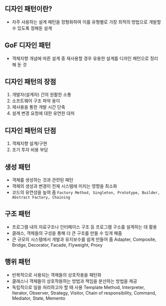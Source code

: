 ## 디자인 패턴이란?
* 자주 사용하는 설계 패턴을 정형화하여 이를 유형별로 가장 최적의 방법으로 개발할 수 있도록 정해둔 설계

## GoF 디자인 패턴
* 객체지향 개념에 따른 설계 중 재사용할 경우 유용한 설계를 디자인 패턴으로 정리해 둔 것

## 디자인 패턴의 장점
1. 개발자(설계자) 간의 원활한 소통
2. 소프트웨어 구조 파악 용이
3. 재사용을 통한 개발 시간 단축
4. 설계 변경 요청에 대한 유연한 대처

## 디자인 패턴의 단점
1. 객체지향 설계/구현
2. 초기 투자 비용 부담

## 생성 패턴
* 객체를 생성하는 것과 관련된 패턴
* 객체의 생성과 변경이 전체 시스템에 미치는 영향을 최소화
* 코드의 유연성을 높여 줌
```Factory Method, Singleton, Prototype, Builder, Abstract Factory, Chaining```

## 구조 패턴
* 프로그램 내의 자료구조나 인터페이스 구조 등 프로그램 구소를 설계하는 데 활용
* 클래스, 객체들의 구성을 통해 더 큰 구조를 만들 수 있게 해줌
* 큰 규모의 시스템에서 개발과 유지보수를 쉽게 만들어 줌
Adapter, Composite, Bridge, Decorator, Facade, Flyweight, Proxy

## 행위 패턴
* 반복적으로 사용되는 객체들의 상호작용을 패턴화
* 클래스나 객체들이 상호작용하는 방법과 책임을 분산하는 방법을 제공
* 독립적으로 일을 처리하고자 할 때 사용
Template Method, Interpreter, Iterator, Observer, Strategy, Visitor, Chain of responsibility, Command, Mediator, State, Memento
